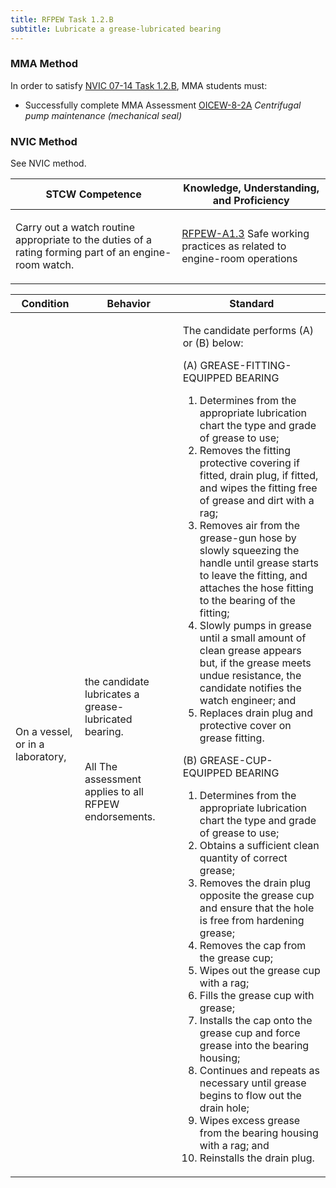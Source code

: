 ```yaml
---
title: RFPEW Task 1.2.B 
subtitle: Lubricate a grease-lubricated bearing
---
```



### MMA Method

In order to satisfy  [NVIC 07-14  Task  1.2.B](/stcw23/assets/images/nvic-07-14.pdf), MMA students must:

* Successfully complete MMA Assessment  [OICEW-8-2A](OICEW-8-2A) *Centrifugal pump maintenance (mechanical seal)*


### NVIC Method

<a onclick="togglevisibility('nvic_methods')" >See NVIC method.</a>

<div id='nvic_methods' class='hide'>

<table>
<thead>
<tr>
<th class='forty'> STCW Competence </th>
<th class='sixty'> Knowledge, Understanding, and Proficiency </th>
</tr>
</thead>




<tbody>
<tr><td markdown='1'>

Carry out a watch routine appropriate to the duties of a rating forming part of an engine-room watch.

</td><td markdown='1'>

[RFPEW-A1.3](../../tables/34.html#RFPEW-A1.3) Safe working practices as related to engine-room operations

</td></tr>


</tbody>
</table>


<table>
<thead>
<tr><th class='twenty'>  Condition </th><th class='twenty'> Behavior </th><th  class='sixty'>Standard </th></tr>
</thead>
<tbody >



<tr><td markdown='1'>

On a vessel, or in a laboratory,

</td><td markdown='1'>

the candidate lubricates a grease- lubricated bearing.

<br>

<div class="tooltip">All
<span class="tooltiptext">
The assessment applies to all RFPEW endorsements.
</span>
</div>


</td><td markdown='1'>

The candidate performs (A) or (B) below: 

(A) GREASE-FITTING-EQUIPPED BEARING

1. Determines from the appropriate lubrication chart the type and grade of grease to use;
2. Removes the fitting protective covering if fitted, drain plug, if fitted, and wipes the fitting free of grease and dirt with a rag;
3. Removes air from the grease-gun hose by slowly squeezing the handle until grease starts to leave the fitting, and attaches the hose fitting to the bearing of the fitting;
4. Slowly pumps in grease until a small amount of clean grease appears but, if the grease meets undue resistance, the candidate notifies the watch engineer; and
5. Replaces drain plug and protective cover on grease fitting. 

(B) GREASE-CUP-EQUIPPED BEARING

1. Determines from the appropriate lubrication chart the type and grade of grease to use;
2. Obtains a sufficient clean quantity of correct grease;
3. Removes the drain plug opposite the grease cup and ensure that the hole is free from hardening grease;
4. Removes the cap from the grease cup;
5. Wipes out the grease cup with a rag;
6. Fills the grease cup with grease;
7. Installs the cap onto the grease cup and force grease into the bearing housing;
8. Continues and repeats as necessary until grease begins to flow out the drain hole;
9. Wipes excess grease from the bearing housing with a rag; and
10. Reinstalls the drain plug.

</td></tr>
</tbody>
</table>
</div>
